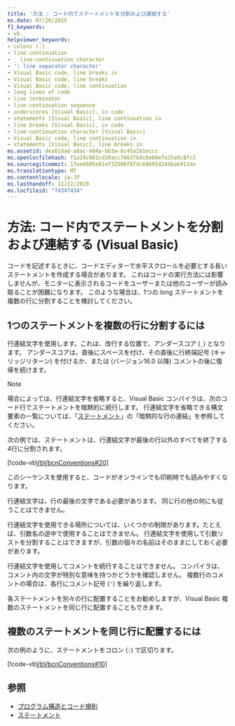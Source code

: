 ```yaml
---
title: '方法 : コード内でステートメントを分割および連結する'
ms.date: 07/20/2015
f1_keywords:
- vb._
helpviewer_keywords:
- colons (:)
- line continuation
- _ line-continuation character
- ': line separator character'
- Visual Basic code, line breaks in
- Visual Basic code, line breaks
- Visual Basic code, line continuation
- long lines of code
- line terminator
- line-continuation sequence
- underscores [Visual Basic], in code
- statements [Visual Basic], line continuation in
- line breaks [Visual Basic], in code
- line-continuation character [Visual Basic]
- Visual Basic code, line continuation in
- statements [Visual Basic], line breaks in
ms.assetid: dea01dad-a8ac-484a-bb3a-8c45a1b1eccc
ms.openlocfilehash: f1a24c001cd20acc7663fb4cbe60e7e35a9c8fc3
ms.sourcegitcommit: 17ee6605e01ef32506f8fdc686954244ba6911de
ms.translationtype: MT
ms.contentlocale: ja-JP
ms.lasthandoff: 11/22/2019
ms.locfileid: "74347434"
---
```

# <a name="how-to-break-and-combine-statements-in-code-visual-basic"></a>方法: コード内でステートメントを分割および連結する (Visual Basic)

コードを記述するときに、コードエディターで水平スクロールを必要とする長いステートメントを作成する場合があります。 これはコードの実行方法には影響しませんが、モニターに表示されるコードをユーザーまたは他のユーザーが読み取ることが困難になります。 このような場合は、1つの long ステートメントを複数の行に分割することを検討してください。

## <a name="to-break-a-single-statement-into-multiple-lines"></a>1つのステートメントを複数の行に分割するには

行連結文字を使用します。これは、改行する位置で、アンダースコア (`_`) となります。 アンダースコアは、直後にスペースを付け、その直後に行終端記号 (キャリッジリターン) を付けるか、または (バージョン16.0 以降) コメントの後に復帰を続けます。

  > [!NOTE]
  > 場合によっては、行連結文字を省略すると、Visual Basic コンパイラは、次のコード行でステートメントを暗黙的に続行します。 行連結文字を省略できる構文要素の一覧については、「[ステートメント](../../../visual-basic/programming-guide/language-features/statements.md)」の「暗黙的な行の連結」を参照してください。

  次の例では、ステートメントは、行連結文字が最後の行以外のすべてを終了する4行に分割されます。

  [!code-vb[VbVbcnConventions#20](~/samples/snippets/visualbasic/VS_Snippets_VBCSharp/VbVbcnConventions/VB/Class1.vb#20)]

  このシーケンスを使用すると、コードがオンラインでも印刷時でも読みやすくなります。

  行連結文字は、行の最後の文字である必要があります。 同じ行の他の何にも従うことはできません。

  行連結文字を使用できる場所については、いくつかの制限があります。たとえば、引数名の途中で使用することはできません。 行連結文字を使用して引数リストを分割することはできますが、引数の個々の名前はそのままにしておく必要があります。

  行連結文字を使用してコメントを続行することはできません。 コンパイラは、コメント内の文字が特別な意味を持つかどうかを確認しません。 複数行のコメントの場合は、各行にコメント記号 (`'`) を繰り返します。

 各ステートメントを別々の行に配置することをお勧めしますが、Visual Basic 複数のステートメントを同じ行に配置することもできます。

## <a name="to-place-multiple-statements-on-the-same-line"></a>複数のステートメントを同じ行に配置するには

次の例のように、ステートメントをコロン (`:`) で区切ります。

  [!code-vb[VbVbcnConventions#10](~/samples/snippets/visualbasic/VS_Snippets_VBCSharp/VbVbcnConventions/VB/Class1.vb#10)]

## <a name="see-also"></a>参照

- [プログラム構造とコード規則](../../../visual-basic/programming-guide/program-structure/program-structure-and-code-conventions.md)
- [ステートメント](../../../visual-basic/programming-guide/language-features/statements.md)
